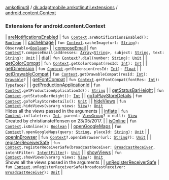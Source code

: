 [amkotlinutil](../../index.md) / [dk.adaptmobile.amkotlinutil.extensions](../index.md) / [android.content.Context](index.md)

### Extensions for android.content.Context

| [areNotificationsEnabled](are-notifications-enabled.md) | `fun `[`Context`](https://developer.android.com/reference/android/content/Context.html)`.areNotificationsEnabled(): `[`Boolean`](https://kotlinlang.org/api/latest/jvm/stdlib/kotlin/-boolean/index.html) |
| [cacheImage](cache-image.md) | `fun `[`Context`](https://developer.android.com/reference/android/content/Context.html)`.cacheImage(url: `[`String`](https://kotlinlang.org/api/latest/jvm/stdlib/kotlin/-string/index.html)`): Observable<`[`Boolean`](https://kotlinlang.org/api/latest/jvm/stdlib/kotlin/-boolean/index.html)`>` |
| [composeEmail](compose-email.md) | `fun `[`Context`](https://developer.android.com/reference/android/content/Context.html)`?.composeEmail(addresses: `[`Array`](https://kotlinlang.org/api/latest/jvm/stdlib/kotlin/-array/index.html)`<`[`String`](https://kotlinlang.org/api/latest/jvm/stdlib/kotlin/-string/index.html)`>, subject: `[`String`](https://kotlinlang.org/api/latest/jvm/stdlib/kotlin/-string/index.html)`, text: `[`String`](https://kotlinlang.org/api/latest/jvm/stdlib/kotlin/-string/index.html)`): `[`Unit`](https://kotlinlang.org/api/latest/jvm/stdlib/kotlin/-unit/index.html) |
| [dial](dial.md) | `fun `[`Context`](https://developer.android.com/reference/android/content/Context.html)`?.dial(number: `[`String`](https://kotlinlang.org/api/latest/jvm/stdlib/kotlin/-string/index.html)`): `[`Unit`](https://kotlinlang.org/api/latest/jvm/stdlib/kotlin/-unit/index.html) |
| [getColorCompat](get-color-compat.md) | `fun `[`Context`](https://developer.android.com/reference/android/content/Context.html)`.getColorCompat(resId: `[`Int`](https://kotlinlang.org/api/latest/jvm/stdlib/kotlin/-int/index.html)`): `[`Int`](https://kotlinlang.org/api/latest/jvm/stdlib/kotlin/-int/index.html) |
| [getDimension](get-dimension.md) | `fun `[`Context`](https://developer.android.com/reference/android/content/Context.html)`.getDimension(resId: `[`Int`](https://kotlinlang.org/api/latest/jvm/stdlib/kotlin/-int/index.html)`): `[`Float`](https://kotlinlang.org/api/latest/jvm/stdlib/kotlin/-float/index.html) |
| [getDrawableCompat](get-drawable-compat.md) | `fun `[`Context`](https://developer.android.com/reference/android/content/Context.html)`.getDrawableCompat(resId: `[`Int`](https://kotlinlang.org/api/latest/jvm/stdlib/kotlin/-int/index.html)`): `[`Drawable`](https://developer.android.com/reference/android/graphics/drawable/Drawable.html)`?` |
| [getFontCompat](get-font-compat.md) | `fun `[`Context`](https://developer.android.com/reference/android/content/Context.html)`.getFontCompat(fontRes: `[`Int`](https://kotlinlang.org/api/latest/jvm/stdlib/kotlin/-int/index.html)`): `[`Typeface`](https://developer.android.com/reference/android/graphics/Typeface.html)`?` |
| [getProductionApplicationId](get-production-application-id.md) | `fun `[`Context`](https://developer.android.com/reference/android/content/Context.html)`.getProductionApplicationId(): `[`String`](https://kotlinlang.org/api/latest/jvm/stdlib/kotlin/-string/index.html) |
| [getStatusBarHeight](get-status-bar-height.md) | `fun `[`Context`](https://developer.android.com/reference/android/content/Context.html)`.getStatusBarHeight(): `[`Int`](https://kotlinlang.org/api/latest/jvm/stdlib/kotlin/-int/index.html) |
| [goToPlayStoreDetails](go-to-play-store-details.md) | `fun `[`Context`](https://developer.android.com/reference/android/content/Context.html)`.goToPlayStoreDetails(): `[`Unit`](https://kotlinlang.org/api/latest/jvm/stdlib/kotlin/-unit/index.html) |
| [hideViews](hide-views.md) | `fun `[`Context`](https://developer.android.com/reference/android/content/Context.html)`.hideViews(vararg views: `[`View`](https://developer.android.com/reference/android/view/View.html)`): `[`Unit`](https://kotlinlang.org/api/latest/jvm/stdlib/kotlin/-unit/index.html)<br>Hides all the views passed in the arguments |
| [inflate](inflate.md) | `fun `[`Context`](https://developer.android.com/reference/android/content/Context.html)`.inflate(res: `[`Int`](https://kotlinlang.org/api/latest/jvm/stdlib/kotlin/-int/index.html)`, parent: `[`ViewGroup`](https://developer.android.com/reference/android/view/ViewGroup.html)`? = null): `[`View`](https://developer.android.com/reference/android/view/View.html)<br>Created by christiansteffensen on 23/05/2017. |
| [isOnline](is-online.md) | `fun `[`Context`](https://developer.android.com/reference/android/content/Context.html)`.isOnline(): `[`Boolean`](https://kotlinlang.org/api/latest/jvm/stdlib/kotlin/-boolean/index.html) |
| [openGoogleMaps](open-google-maps.md) | `fun `[`Context`](https://developer.android.com/reference/android/content/Context.html)`?.openGoogleMaps(query: `[`String`](https://kotlinlang.org/api/latest/jvm/stdlib/kotlin/-string/index.html)`, placeId: `[`String`](https://kotlinlang.org/api/latest/jvm/stdlib/kotlin/-string/index.html)`): `[`Unit`](https://kotlinlang.org/api/latest/jvm/stdlib/kotlin/-unit/index.html) |
| [openInBrowser](open-in-browser.md) | `fun `[`Context`](https://developer.android.com/reference/android/content/Context.html)`?.openInBrowser(url: `[`String`](https://kotlinlang.org/api/latest/jvm/stdlib/kotlin/-string/index.html)`?): `[`Unit`](https://kotlinlang.org/api/latest/jvm/stdlib/kotlin/-unit/index.html) |
| [registerReceiverSafe](register-receiver-safe.md) | `fun `[`Context`](https://developer.android.com/reference/android/content/Context.html)`.registerReceiverSafe(broadcastReceiver: `[`BroadcastReceiver`](https://developer.android.com/reference/android/content/BroadcastReceiver.html)`, intentFilter: `[`IntentFilter`](https://developer.android.com/reference/android/content/IntentFilter.html)`): `[`Unit`](https://kotlinlang.org/api/latest/jvm/stdlib/kotlin/-unit/index.html) |
| [showViews](show-views.md) | `fun `[`Context`](https://developer.android.com/reference/android/content/Context.html)`.showViews(vararg views: `[`View`](https://developer.android.com/reference/android/view/View.html)`): `[`Unit`](https://kotlinlang.org/api/latest/jvm/stdlib/kotlin/-unit/index.html)<br>Shows all the views passed in the arguments |
| [unRegisterReceiverSafe](un-register-receiver-safe.md) | `fun `[`Context`](https://developer.android.com/reference/android/content/Context.html)`.unRegisterReceiverSafe(broadcastReceiver: `[`BroadcastReceiver`](https://developer.android.com/reference/android/content/BroadcastReceiver.html)`): `[`Unit`](https://kotlinlang.org/api/latest/jvm/stdlib/kotlin/-unit/index.html) |


